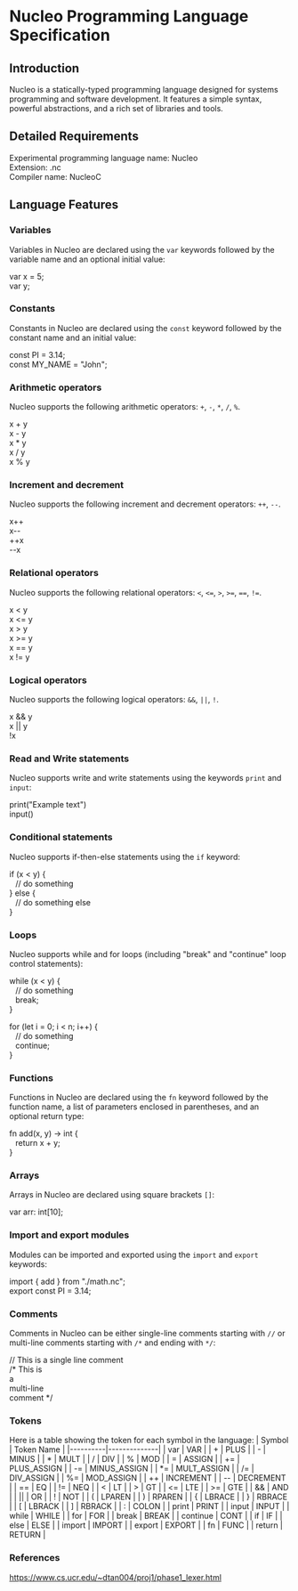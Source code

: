 # Nucleo Programming Language Specification

## Introduction

Nucleo is a statically-typed programming language designed for systems programming and software development. It features a simple syntax, powerful abstractions, and a rich set of libraries and tools.

## Detailed Requirements

Experimental programming language name: Nucleo\
Extension: .nc\
Compiler name: NucleoC

## Language Features

### Variables

Variables in Nucleo are declared using the `var` keywords followed by the variable name and an optional initial value:

var x = 5;\
var y;

### Constants

Constants in Nucleo are declared using the `const` keyword followed by the constant name and an initial value:

const PI = 3.14;\
const MY_NAME = "John";

### Arithmetic operators

Nucleo supports the following arithmetic operators: `+`, `-`, `*`, `/`, `%`.

x + y\
x - y\
x * y\
x / y\
x % y

### Increment and decrement

Nucleo supports the following increment and decrement operators: `++`, `--`.

x++\
x--\
++x\
--x

### Relational operators

Nucleo supports the following relational operators: `<`, `<=`, `>`, `>=`, `==`, `!=`.

x < y\
x <= y\
x > y\
x >= y\
x == y\
x != y

### Logical operators

Nucleo supports the following logical operators: `&&`, `||`, `!`.

x && y\
x || y\
!x

### Read and Write statements

Nucleo supports write and write statements using the keywords `print` and `input`:

print("Example text")\
input()

### Conditional statements

Nucleo supports if-then-else statements using the `if` keyword:

if (x < y) {\
&ensp; // do something\
} else {\
&ensp; // do something else\
}

### Loops

Nucleo supports while and for loops (including "break" and "continue" loop control statements):

while (x < y) {\
&ensp; // do something\
&ensp; break;\
}

for (let i = 0; i < n; i++) {\
&ensp; // do something\
&ensp; continue;\
}

### Functions

Functions in Nucleo are declared using the `fn` keyword followed by the function name, a list of parameters enclosed in parentheses, and an optional return type:

fn add(x, y) -> int {\
&ensp; return x + y;\
}

### Arrays

Arrays in Nucleo are declared using square brackets `[]`:

var arr: int[10];

### Import and export modules

Modules can be imported and exported using the `import` and `export` keywords:

import { add } from "./math.nc";\
export const PI = 3.14;


### Comments

Comments in Nucleo can be either single-line comments starting with `//` or multi-line comments starting with `/*` and ending with `*/`:

// This is a single line comment\
/* This is\
a\
multi-line\
comment */

### Tokens

Here is a table showing the token for each symbol in the language:
| Symbol   | Token Name   |
|----------|--------------|
| var      | VAR          |
| +        | PLUS         |
| -        | MINUS        |
| *        | MULT         |
| /        | DIV          |
| %        | MOD          |
| =        | ASSIGN       |
| +=       | PLUS_ASSIGN  |
| -=       | MINUS_ASSIGN |
| \*=      | MULT_ASSIGN  |
| /=       | DIV_ASSIGN   |
| %=       | MOD_ASSIGN   |
| ++       | INCREMENT    |
| --       | DECREMENT    |
| ==       | EQ           |
| !=       | NEQ          |
| <        | LT           |
| >        | GT           |
| <=       | LTE          |
| >=       | GTE          |
| &&       | AND          |
| \|\|     | OR           |
| !        | NOT          |
| (        | LPAREN       |
| )        | RPAREN       |
| {        | LBRACE       |
| }        | RBRACE       |
| \[       | LBRACK       |
| \]       | RBRACK       |
| :        | COLON        |
| print    | PRINT        |
| input    | INPUT        |
| while    | WHILE        |
| for      | FOR          |
| break    | BREAK        |
| continue | CONT         |
| if       | IF           |
| else     | ELSE         |
| import   | IMPORT       |
| export   | EXPORT       |
| fn       | FUNC         |
| return   | RETURN       |

### References

https://www.cs.ucr.edu/~dtan004/proj1/phase1_lexer.html
